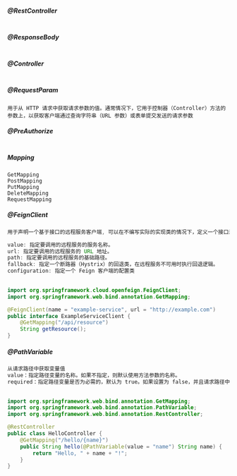 ##### @RestController

```
```



##### @ResponseBody

```
```



##### @Controller

```
```



##### @RequestParam

```
用于从 HTTP 请求中获取请求参数的值。通常情况下，它用于控制器（Controller）方法的参数上，以获取客户端通过查询字符串（URL 参数）或表单提交发送的请求参数
```



##### @PreAuthorize

```

```

##### Mapping

```
GetMapping
PostMapping
PutMapping
DeleteMapping
RequestMapping
```

##### @FeignClient

```java
用于声明一个基于接口的远程服务客户端, 可以在不编写实际的实现类的情况下，定义一个接口来调用远程服务的 HTTP API

value: 指定要调用的远程服务的服务名称。
url: 指定要调用的远程服务的 URL 地址。
path: 指定要调用的远程服务的基础路径。
fallback: 指定一个断路器（Hystrix）的回退类，在远程服务不可用时执行回退逻辑。
configuration: 指定一个 Feign 客户端的配置类

  
import org.springframework.cloud.openfeign.FeignClient;
import org.springframework.web.bind.annotation.GetMapping;

@FeignClient(name = "example-service", url = "http://example.com")
public interface ExampleServiceClient {
    @GetMapping("/api/resource")
    String getResource();
}
```

##### @PathVariable

```java
从请求路径中获取变量值
value：指定路径变量的名称。如果不指定，则默认使用方法参数的名称。
required：指定路径变量是否为必需的，默认为 true。如果设置为 false，并且请求路径中不存在该变量，则方法参数会被设置为 null。  
  

import org.springframework.web.bind.annotation.GetMapping;
import org.springframework.web.bind.annotation.PathVariable;
import org.springframework.web.bind.annotation.RestController;

@RestController
public class HelloController {
    @GetMapping("/hello/{name}")
    public String hello(@PathVariable(value = "name") String name) {
        return "Hello, " + name + "!";
    }
}
```

